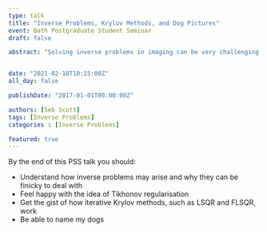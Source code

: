```yaml
---
type: talk
title: "Inverse Problems, Krylov Methods, and Dog Pictures"
event: Bath Postgraduate Student Seminar
draft: false

abstract: "Solving inverse problems in imaging can be very challenging due to the inherent ill-posedness and high dimensionality. To deal with this, one often employs efficient regularisation methods that enforce some additional known properties of the solution. In this talk, we shall consider Krylov subspace-based regularization approaches that combine direct matrix factorization methods on small subproblems with iterative solvers."


date: "2021-02-18T10:15:00Z"
all_day: false

publishDate: "2017-01-01T00:00:00Z"

authors: [Seb Scott]
tags: [Inverse Problems]
categories : [Inverse Problems]

featured: true
---
```


By the end of this PSS talk you should:
- Understand how inverse problems may arise and why they can be finicky to deal with
- Feel happy with the idea of Tikhonov regularisation
- Get the gist of how iterative Krylov methods, such as LSQR and FLSQR, work
- Be able to name my dogs